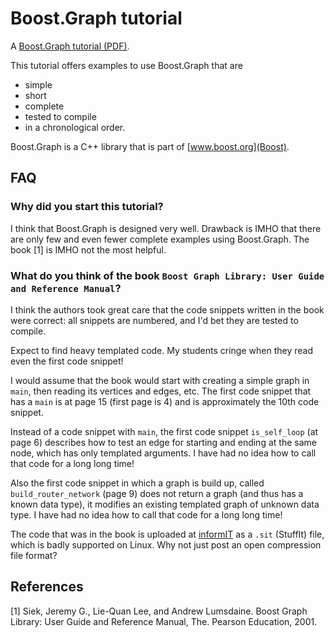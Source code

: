 # Boost.Graph tutorial

A [Boost.Graph tutorial (PDF)](boost_graph_tutorial.pdf).

This tutorial offers examples to use Boost.Graph that are

 * simple
 * short
 * complete
 * tested to compile
 * in a chronological order.

Boost.Graph is a C++ library that is part of [www.boost.org](Boost).

## FAQ

### Why did you start this tutorial?

I think that Boost.Graph is designed very well. Drawback is IMHO that there are only few and even fewer complete examples using Boost.Graph. The book [1] is IMHO not the most helpful.

### What do you think of the book `Boost Graph Library: User Guide and Reference Manual`?

I think the authors took great care that the code snippets written in the book were correct:
all snippets are numbered, and I'd bet they are tested to compile. 

Expect to find heavy templated code. My students cringe when they read even the first code snippet!

I would assume that the book would start with creating a simple graph in `main`, then reading its vertices and
edges, etc. The first code snippet that has a `main` is at page 15 (first page is 4) and is approximately the 10th 
code snippet. 

Instead of a code snippet with `main`, the first code snippet `is_self_loop` (at page 6)
describes how to test an edge for starting and ending at the same node, 
which has only templated arguments. 
I have had no idea how to call that code for a long long time!

Also the first code snippet in which a graph is build up,
called `build_router_network` (page 9) does not return a graph (and
thus has a known data type), it modifies an existing templated graph
of unknown data type.
I have had no idea how to call that code for a long long time!

The code that was in the book is uploaded at [informIT](http://www.informit.com/store/boost-graph-library-user-guide-and-reference-manual-9780201729146) as a `.sit` (StuffIt) file, which is badly supported on Linux. Why not just post an open compression file format?

## References 
[1] Siek, Jeremy G., Lie-Quan Lee, and Andrew Lumsdaine. Boost Graph Library: User Guide and Reference Manual, The. Pearson Education, 2001.
